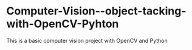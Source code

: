 # Computer-Vision--object-tacking-with-OpenCV-Pyhton

This is a basic computer vision project with OpenCV and Python
